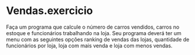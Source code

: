# Vendas.exercicio
Faça um programa que calcule o número de carros vendidos, carros no estoque e
funcionários trabalhando na loja. Seu programa deverá ter um menu com as seguintes
opções ranking de vendas das lojas, quantidade de funcionários por loja, loja com mais
venda e loja com menos vendas.
